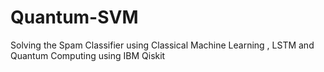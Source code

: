 # Quantum-SVM
Solving the Spam Classifier using Classical Machine Learning , LSTM and Quantum Computing using IBM Qiskit
